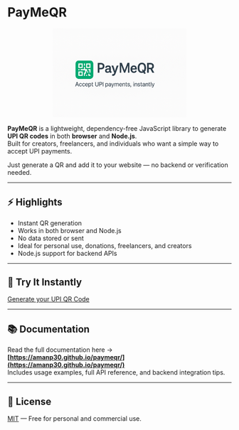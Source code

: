 # PayMeQR

<p align="center">
  <img src="./assets/logo.png" alt="PayMeQR Logo" width="300"/>
</p>

**PayMeQR** is a lightweight, dependency-free JavaScript library to generate **UPI QR codes** in both **browser** and **Node.js**.  
Built for creators, freelancers, and individuals who want a simple way to accept UPI payments.

Just generate a QR and add it to your website — no backend or verification needed.

---

## ⚡ Highlights

- Instant QR generation
- Works in both browser and Node.js
- No data stored or sent
- Ideal for personal use, donations, freelancers, and creators
- Node.js support for backend APIs

---

## 🚀 Try It Instantly

[Generate your UPI QR Code](https://amanp30.github.io/paymeqr/generate.html)

---

## 📚 Documentation

Read the full documentation here → **[https://amanp30.github.io/paymeqr/](https://amanp30.github.io/paymeqr/)**  
Includes usage examples, full API reference, and backend integration tips.

---

## 📄 License

[MIT](./LICENSE) — Free for personal and commercial use.
